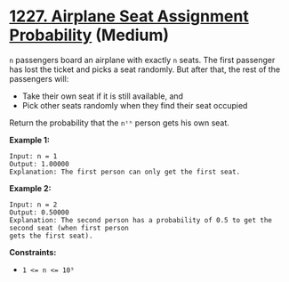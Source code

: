 # [1227. Airplane Seat Assignment Probability][link] (Medium)

[link]: https://leetcode.com/problems/airplane-seat-assignment-probability/

`n` passengers board an airplane with exactly `n` seats. The first passenger has lost the ticket and
picks a seat randomly. But after that, the rest of the passengers will:

- Take their own seat if it is still available, and
- Pick other seats randomly when they find their seat occupied

Return the probability that the  `nᵗʰ` person gets his own seat.

**Example 1:**

```
Input: n = 1
Output: 1.00000
Explanation: The first person can only get the first seat.
```

**Example 2:**

```
Input: n = 2
Output: 0.50000
Explanation: The second person has a probability of 0.5 to get the second seat (when first person
gets the first seat).
```

**Constraints:**

- `1 <= n <= 10⁵`
